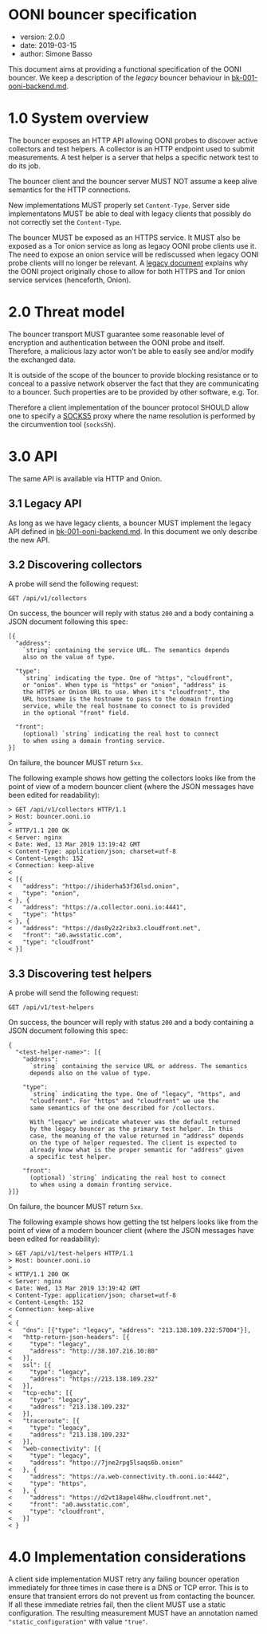 # OONI bouncer specification

* version: 2.0.0
* date: 2019-03-15
* author: Simone Basso

This document aims at providing a functional specification of the
OONI bouncer. We keep a description of the _legacy_ bouncer behaviour
in [bk-001-ooni-backend.md](bk-001-ooni-backend.md).

# 1.0 System overview

The bouncer exposes an HTTP API allowing OONI probes to discover
active collectors and test helpers. A collector is an HTTP endpoint
used to submit measurements. A test helper is a server that helps
a specific network test to do its job.

The bouncer client and the bouncer server MUST NOT assume a keep
alive semantics for the HTTP connections.

New implementations MUST properly set `Content-Type`. Server side
implementatons MUST be able to deal with legacy clients that possibly
do not correctly set the `Content-Type`.

The bouncer MUST be exposed as an HTTPS service. It MUST also be exposed as
a Tor onion service as long as legacy OONI probe clients use it. The need
to expose an onion service will be rediscussed when legacy OONI probe
clients will no longer be relevant. A [legacy document](
https://ooni.torproject.org/docs/architecture.html)
explains why the OONI project originally chose to allow for both HTTPS
and Tor onion service services (henceforth, Onion).

# 2.0 Threat model

The bouncer transport MUST guarantee some reasonable level of encryption
and authentication between the OONI probe and itself. Therefore, a malicious
lazy actor won't be able to easily see and/or modify the exchanged data.

It is outside of the scope of the bouncer to provide blocking resistance or
to conceal to a passive network observer the fact that they are communicating to
a bouncer. Such properties are to be provided by other software, e.g. Tor.

Therefore a client implementation of the bouncer protocol SHOULD allow one
to specify a [SOCKS5](https://tools.ietf.org/html/rfc1928) proxy where the
name resolution is performed by the circumvention tool (`socks5h`).

# 3.0 API

The same API is available via HTTP and Onion.

## 3.1 Legacy API

As long as we have legacy clients, a bouncer MUST implement the legacy
API defined in [bk-001-ooni-backend.md](bk-001-ooni-backend.md). In
this document we only describe the new API.

## 3.2 Discovering collectors

A probe will send the following request:

    GET /api/v1/collectors

On success, the bouncer will reply with status `200` and a body
containing a JSON document following this spec:

    [{
      "address":
        `string` containing the service URL. The semantics depends
        also on the value of type.
      
      "type":
        `string` indicating the type. One of "https", "cloudfront",
        or "onion". When type is "https" or "onion", "address" is
        the HTTPS or Onion URL to use. When it's "cloudfront", the
        URL hostname is the hostname to pass to the domain fronting
        service, while the real hostname to connect to is provided
        in the optional "front" field.
      
      "front":
        (optional) `string` indicating the real host to connect
        to when using a domain fronting service.
    }]

On failure, the bouncer MUST return `5xx`.

The following example shows how getting the collectors looks like from
the point of view of a modern bouncer client (where the JSON
messages have been edited for readability):

```
> GET /api/v1/collectors HTTP/1.1
> Host: bouncer.ooni.io
>
< HTTP/1.1 200 OK
< Server: nginx
< Date: Wed, 13 Mar 2019 13:19:42 GMT
< Content-Type: application/json; charset=utf-8
< Content-Length: 152
< Connection: keep-alive
< 
< [{
<   "address": "httpo://ihiderha53f36lsd.onion",
<   "type": "onion",
< }, {
<   "address": "https://a.collector.ooni.io:4441",
<   "type": "https"
< }, {
<   "address": "https://das0y2z2ribx3.cloudfront.net",
<   "front": "a0.awsstatic.com",
<   "type": "cloudfront"
< }]
```

## 3.3 Discovering test helpers

A probe will send the following request:

    GET /api/v1/test-helpers

On success, the bouncer will reply with status `200` and a body
containing a JSON document following this spec:

    {
      "<test-helper-name>": [{
        "address":
          `string` containing the service URL or address. The semantics
          depends also on the value of type.
      
        "type":
          `string` indicating the type. One of "legacy", "https", and
          "cloudfront". For "https" and "cloudfront" we use the
          same semantics of the one described for /collectors.

          With "legacy" we indicate whatever was the default returned
          by the legacy bouncer as the primary test helper. In this
          case, the meaning of the value returned in "address" depends
          on the type of helper requested. The client is expected to
          already know what is the proper semantic for "address" given
          a specific test helper.
      
        "front":
          (optional) `string` indicating the real host to connect
          to when using a domain fronting service.
    }]}

On failure, the bouncer MUST return `5xx`.

The following example shows how getting the tst helpers looks like from
the point of view of a modern bouncer client (where the JSON
messages have been edited for readability):

```
> GET /api/v1/test-helpers HTTP/1.1
> Host: bouncer.ooni.io
>
< HTTP/1.1 200 OK
< Server: nginx
< Date: Wed, 13 Mar 2019 13:19:42 GMT
< Content-Type: application/json; charset=utf-8
< Content-Length: 152
< Connection: keep-alive
< 
< {
<   "dns": [{"type": "legacy", "address": "213.138.109.232:57004"}],
<   "http-return-json-headers": [{
<     "type": "legacy",
<     "address": "http://38.107.216.10:80"
<   }],
<   ssl": [{
<     "type": "legacy",
<     "address": "https://213.138.109.232"
<   }],
<   "tcp-echo": [{
<     "type": "legacy",
<     "address": "213.138.109.232"
<   }],
<   "traceroute": [{
<     "type": "legacy",
<     "address": "213.138.109.232"
<   }],
<   "web-connectivity": [{
<     "type": "legacy",
<     "address": "httpo://7jne2rpg5lsaqs6b.onion"
<   }, {
<     "address": "https://a.web-connectivity.th.ooni.io:4442",
<     "type": "https",
<   }, {
<     "address": "https://d2vt18apel48hw.cloudfront.net",
<     "front": "a0.awsstatic.com",
<     "type": "cloudfront",
<   }]
< }
```

# 4.0 Implementation considerations

A client side implementation MUST retry any failing bouncer operation
immediately for three times in case there is a DNS or TCP error. This
is to ensure that transient errors do not prevent us from contacting the
bouncer. If all these immediate retries fail, then the client MUST use
a static configuration. The resulting measurement MUST have an annotation
named `"static_configuration"` with value `"true"`.
